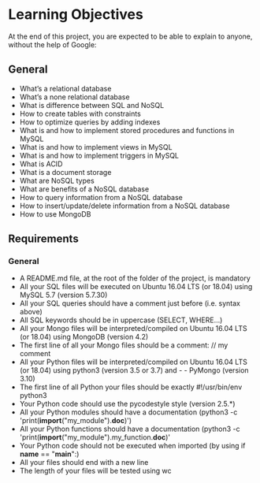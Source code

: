 # Learning Objectives

At the end of this project, you are expected to be able to explain to anyone, without the help of Google:

## General
- What’s a relational database
- What’s a none relational database
- What is difference between SQL and NoSQL
- How to create tables with constraints
- How to optimize queries by adding indexes
- What is and how to implement stored procedures and functions in MySQL
- What is and how to implement views in MySQL
- What is and how to implement triggers in MySQL
- What is ACID
- What is a document storage
- What are NoSQL types
- What are benefits of a NoSQL database
- How to query information from a NoSQL database
- How to insert/update/delete information from a NoSQL database
- How to use MongoDB

## Requirements

### General

- A README.md file, at the root of the folder of the project, is mandatory
- All your SQL files will be executed on Ubuntu 16.04 LTS (or 18.04) using MySQL 5.7 (version 5.7.30)
- All your SQL queries should have a comment just before (i.e. syntax above)
- All SQL keywords should be in uppercase (SELECT, WHERE…)
- All your Mongo files will be interpreted/compiled on Ubuntu 16.04 LTS (or 18.04) using MongoDB (version 4.2)
- The first line of all your Mongo files should be a comment: // my comment
- All your Python files will be interpreted/compiled on Ubuntu 16.04 LTS (or 18.04) using python3 (version 3.5 or 3.7) and - - PyMongo (version 3.10)
- The first line of all Python your files should be exactly #!/usr/bin/env python3
- Your Python code should use the pycodestyle style (version 2.5.*)
- All your Python modules should have a documentation (python3 -c 'print(__import__("my_module").__doc__)')
- All your Python functions should have a documentation (python3 -c 'print(__import__("my_module").my_function.__doc__)'
- Your Python code should not be executed when imported (by using if __name__ == "__main__":)
- All your files should end with a new line
- The length of your files will be tested using wc